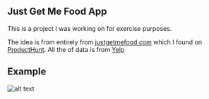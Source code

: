 ## Just Get Me Food App

This is a project I was working on for exercise purposes.

The idea is from entirely from [justgetmefood.com](https://www.justgetmefood.com) which I found on [ProductHunt](https://www.producthunt.com). All the of data is from [Yelp](https://www.yelp.com)

## Example

![alt text](./example.gif "Example GIF")
